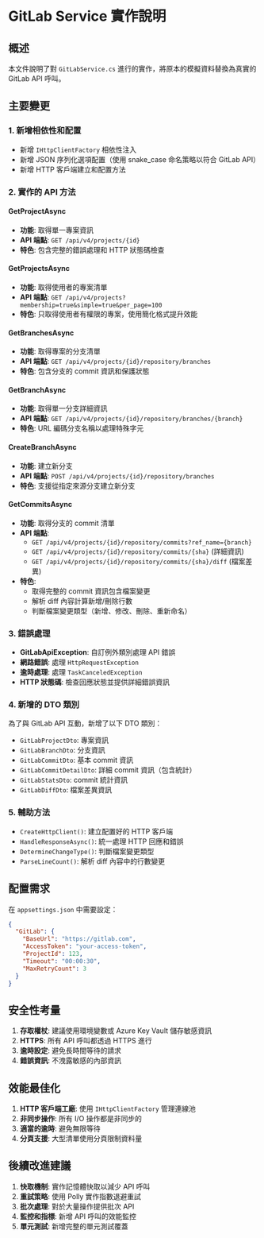 # GitLab Service 實作說明

## 概述
本文件說明了對 `GitLabService.cs` 進行的實作，將原本的模擬資料替換為真實的 GitLab API 呼叫。

## 主要變更

### 1. 新增相依性和配置
- 新增 `IHttpClientFactory` 相依性注入
- 新增 JSON 序列化選項配置（使用 snake_case 命名策略以符合 GitLab API）
- 新增 HTTP 客戶端建立和配置方法

### 2. 實作的 API 方法

#### GetProjectAsync
- **功能**: 取得單一專案資訊
- **API 端點**: `GET /api/v4/projects/{id}`
- **特色**: 包含完整的錯誤處理和 HTTP 狀態碼檢查

#### GetProjectsAsync  
- **功能**: 取得使用者的專案清單
- **API 端點**: `GET /api/v4/projects?membership=true&simple=true&per_page=100`
- **特色**: 只取得使用者有權限的專案，使用簡化格式提升效能

#### GetBranchesAsync
- **功能**: 取得專案的分支清單
- **API 端點**: `GET /api/v4/projects/{id}/repository/branches`
- **特色**: 包含分支的 commit 資訊和保護狀態

#### GetBranchAsync
- **功能**: 取得單一分支詳細資訊
- **API 端點**: `GET /api/v4/projects/{id}/repository/branches/{branch}`
- **特色**: URL 編碼分支名稱以處理特殊字元

#### CreateBranchAsync
- **功能**: 建立新分支
- **API 端點**: `POST /api/v4/projects/{id}/repository/branches`
- **特色**: 支援從指定來源分支建立新分支

#### GetCommitsAsync
- **功能**: 取得分支的 commit 清單
- **API 端點**: 
  - `GET /api/v4/projects/{id}/repository/commits?ref_name={branch}`
  - `GET /api/v4/projects/{id}/repository/commits/{sha}` (詳細資訊)
  - `GET /api/v4/projects/{id}/repository/commits/{sha}/diff` (檔案差異)
- **特色**: 
  - 取得完整的 commit 資訊包含檔案變更
  - 解析 diff 內容計算新增/刪除行數
  - 判斷檔案變更類型（新增、修改、刪除、重新命名）

### 3. 錯誤處理
- **GitLabApiException**: 自訂例外類別處理 API 錯誤
- **網路錯誤**: 處理 `HttpRequestException`
- **逾時處理**: 處理 `TaskCanceledException`
- **HTTP 狀態碼**: 檢查回應狀態並提供詳細錯誤資訊

### 4. 新增的 DTO 類別
為了與 GitLab API 互動，新增了以下 DTO 類別：

- `GitLabProjectDto`: 專案資訊
- `GitLabBranchDto`: 分支資訊  
- `GitLabCommitDto`: 基本 commit 資訊
- `GitLabCommitDetailDto`: 詳細 commit 資訊（包含統計）
- `GitLabStatsDto`: commit 統計資訊
- `GitLabDiffDto`: 檔案差異資訊

### 5. 輔助方法
- `CreateHttpClient()`: 建立配置好的 HTTP 客戶端
- `HandleResponseAsync()`: 統一處理 HTTP 回應和錯誤
- `DetermineChangeType()`: 判斷檔案變更類型
- `ParseLineCount()`: 解析 diff 內容中的行數變更

## 配置需求

在 `appsettings.json` 中需要設定：

```json
{
  "GitLab": {
    "BaseUrl": "https://gitlab.com",
    "AccessToken": "your-access-token",
    "ProjectId": 123,
    "Timeout": "00:00:30",
    "MaxRetryCount": 3
  }
}
```

## 安全性考量

1. **存取權杖**: 建議使用環境變數或 Azure Key Vault 儲存敏感資訊
2. **HTTPS**: 所有 API 呼叫都透過 HTTPS 進行
3. **逾時設定**: 避免長時間等待的請求
4. **錯誤資訊**: 不洩露敏感的內部資訊

## 效能最佳化

1. **HTTP 客戶端工廠**: 使用 `IHttpClientFactory` 管理連線池
2. **非同步操作**: 所有 I/O 操作都是非同步的
3. **適當的逾時**: 避免無限等待
4. **分頁支援**: 大型清單使用分頁限制資料量

## 後續改進建議

1. **快取機制**: 實作記憶體快取以減少 API 呼叫
2. **重試策略**: 使用 Polly 實作指數退避重試
3. **批次處理**: 對於大量操作提供批次 API
4. **監控和指標**: 新增 API 呼叫的效能監控
5. **單元測試**: 新增完整的單元測試覆蓋
